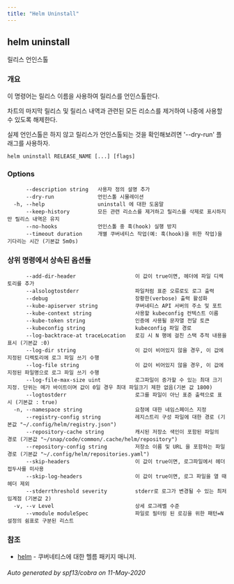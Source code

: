 ```yaml
---
title: "Helm Uninstall"
---
```


## helm uninstall

릴리스 언인스톨

### 개요


이 명령어는 릴리스 이름을 사용하여 릴리스를 언인스톨한다.

차트의 마지막 릴리스 및 릴리스 내역과 관련된 모든 리소스를 제거하여 
나중에 사용할 수 있도록 해제한다.


실제 언인스톨은 하지 않고 릴리스가 언인스톨되는 것을 확인해보려면
'--dry-run' 플래그를 사용하자.


```
helm uninstall RELEASE_NAME [...] [flags]
```

### Options

```
      --description string   사용자 정의 설명 추가
      --dry-run              언인스톨 시뮬레이션
  -h, --help                 uninstall 에 대한 도움말
      --keep-history         모든 관련 리소스를 제거하고 릴리스를 삭제로 표시하지만 릴리스 내역은 유지
      --no-hooks             언인스톨 중 훅(hook) 실행 방지
      --timeout duration     개별 쿠버네티스 작업(예: 훅(hook)을 위한 작업)을 기다리는 시간 (기본값 5m0s)
```

### 상위 명령에서 상속된 옵션들

```
      --add-dir-header                   이 값이 true이면, 헤더에 파일 디렉토리를 추가
      --alsologtostderr                  파일처럼 표준 오류로도 로그 출력
      --debug                            장황한(verbose) 출력 활성화
      --kube-apiserver string            쿠버네티스 API 서버의 주소 및 포트
      --kube-context string              사용할 kubeconfig 컨텍스트 이름
      --kube-token string                인증에 사용될 문자열 전달 토큰
      --kubeconfig string                kubeconfig 파일 경로
      --log-backtrace-at traceLocation   로깅 시 N 행에 걸친 스택 추적 내용을 표시 (기본값 :0)
      --log-dir string                   이 값이 비어있지 않을 경우, 이 값에 지정된 디렉토리에 로그 파일 쓰기 수행
      --log-file string                  이 값이 비어있지 않을 경우, 이 값에 지정된 파일명으로 로그 파일 쓰기 수행
      --log-file-max-size uint           로그파일이 증가할 수 있는 최대 크기 지정. 단위는 메가 바이트이며 값이 0일 경우 최대 파일크기 제한 없음(기본 값 1800)
      --logtostderr                      로그를 파일이 아닌 표준 출력으로 표시 (기본값 : true)
  -n, --namespace string                 요청에 대한 네임스페이스 지정
      --registry-config string           레지스트리 구성 파일에 대한 경로 (기본값 "~/.config/helm/registry.json")
      --repository-cache string          캐시된 저장소 색인이 포함된 파일의 경로 (기본값 "~/snap/code/common/.cache/helm/repository")
      --repository-config string         저장소 이름 및 URL 을 포함하는 파일 경로 (기본값 "~/.config/helm/repositories.yaml")
      --skip-headers                     이 값이 true이면, 로그파일에서 헤더 접두사를 미사용
      --skip-log-headers                 이 값이 true이면, 로그 파일을 열 때 헤더 제외
      --stderrthreshold severity         stderr로 로그가 변경될 수 있는 최저 임계점 (기본값 2)
  -v, --v Level                          상세 로그레벨 수준
      --vmodule moduleSpec               파일로 필터링 된 로깅을 위한 패턴=N 설정의 쉼표로 구분된 리스트
```

### 참조

* [helm](../helm)	 - 쿠버네티스에 대한 헬름 패키지 매니저.

###### Auto generated by spf13/cobra on 11-May-2020
